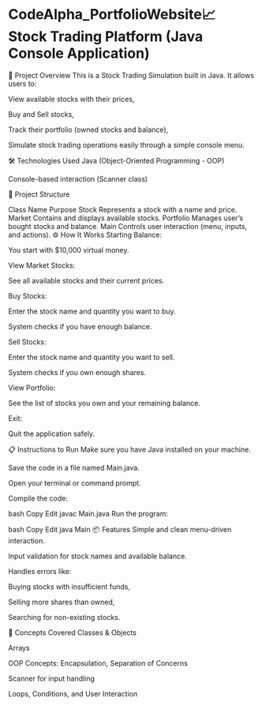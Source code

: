 # CodeAlpha_PortfolioWebsite📈 Stock Trading Platform (Java Console Application)
🚀 Project Overview
This is a Stock Trading Simulation built in Java.
It allows users to:

View available stocks with their prices,

Buy and Sell stocks,

Track their portfolio (owned stocks and balance),

Simulate stock trading operations easily through a simple console menu.

🛠 Technologies Used
Java (Object-Oriented Programming - OOP)

Console-based interaction (Scanner class)

🧱 Project Structure

Class Name	Purpose
Stock	Represents a stock with a name and price.
Market	Contains and displays available stocks.
Portfolio	Manages user’s bought stocks and balance.
Main	Controls user interaction (menu, inputs, and actions).
⚙️ How It Works
Starting Balance:

You start with $10,000 virtual money.

View Market Stocks:

See all available stocks and their current prices.

Buy Stocks:

Enter the stock name and quantity you want to buy.

System checks if you have enough balance.

Sell Stocks:

Enter the stock name and quantity you want to sell.

System checks if you own enough shares.

View Portfolio:

See the list of stocks you own and your remaining balance.

Exit:

Quit the application safely.

📋 Instructions to Run
Make sure you have Java installed on your machine.

Save the code in a file named Main.java.

Open your terminal or command prompt.

Compile the code:

bash
Copy
Edit
javac Main.java
Run the program:

bash
Copy
Edit
java Main
📦 Features
Simple and clean menu-driven interaction.

Input validation for stock names and available balance.

Handles errors like:

Buying stocks with insufficient funds,

Selling more shares than owned,

Searching for non-existing stocks.

🧠 Concepts Covered
Classes & Objects

Arrays

OOP Concepts: Encapsulation, Separation of Concerns

Scanner for input handling

Loops, Conditions, and User Interaction

